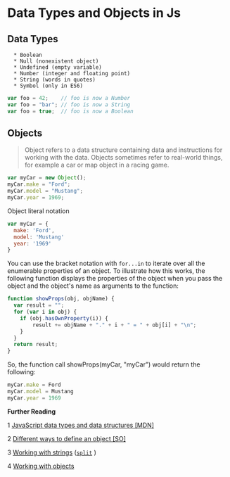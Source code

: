 
Data Types and Objects in Js
========================

## Data Types
	  * Boolean
	  * Null (nonexistent object)
	  * Undefined (empty variable)
	  * Number (integer and floating point)
	  * String (words in quotes)
	  * Symbol (only in ES6)

```javascript
var foo = 42;    // foo is now a Number
var foo = "bar"; // foo is now a String
var foo = true;  // foo is now a Boolean
```


## Objects

>Object refers to a data structure containing data and instructions for working with the data. Objects sometimes refer to real-world things, for example a car or map object in a racing game.

```javascript
var myCar = new Object();
myCar.make = "Ford";
myCar.model = "Mustang";
myCar.year = 1969;
```

Object literal notation

```javascript
var myCar = {
  make: 'Ford',
  model: 'Mustang'
  year: '1969'
}
```
You can use the bracket notation with `for...in` to iterate over all the enumerable properties of an object. To illustrate how this works, the following function displays the properties of the object when you pass the object and the object's name as arguments to the function:

```javascript
function showProps(obj, objName) {
  var result = "";
  for (var i in obj) {
    if (obj.hasOwnProperty(i)) {
        result += objName + "." + i + " = " + obj[i] + "\n";
    }
  }
  return result;
}
```

So, the function call showProps(myCar, "myCar") would return the following:

```javascript
myCar.make = Ford
myCar.model = Mustang
myCar.year = 1969
```
**Further Reading**

1 [JavaScript data types and data structures [MDN]](https://developer.mozilla.org/en-US/docs/Web/JavaScript/Data_structures)

 2 [Different ways to define an object [SO]](http://stackoverflow.com/questions/1143498/difference-between-an-object-and-a-hash)
 
 3 [Working with strings](http://learnjsdata.com/strings.html)
  ([`split`](https://developer.mozilla.org/en-US/docs/Web/JavaScript/Reference/Global_Objects/String/split) )

4 [Working with objects](https://developer.mozilla.org/en-US/docs/Web/JavaScript/Guide/Working_with_Objects)
